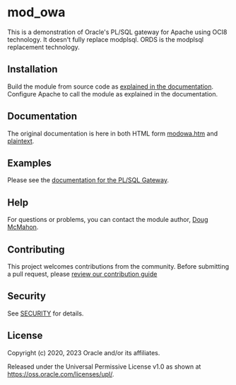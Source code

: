 # mod_owa

This is a demonstration of Oracle's PL/SQL gateway for Apache using
OCI8 technology. It doesn't fully replace modplsql. ORDS is the
modplsql replacement technology.

## Installation

Build the module from source code as [explained in the documentation](https://oracle.github.io/mod_owa/modowa.htm).
Configure Apache to call the module as explained in the documentation.

## Documentation

The original documentation is here in both HTML form
[modowa.htm](https://oracle.github.io/mod_owa/modowa.htm) and [plaintext](https://oracle.github.io/mod_owa/modowa.txt).

## Examples

Please see the [documentation for the PL/SQL Gateway](https://oracle.github.io/mod_owa/modowa.htm).

## Help

For questions or problems, you can contact the module author,
[Doug McMahon](mailto:doug.mcmahon@oracle.com).

## Contributing

This project welcomes contributions from the community. Before submitting a pull request, please [review our contribution guide](./CONTRIBUTING.md)

## Security

See [SECURITY](SECURITY.md) for details.

## License

Copyright (c) 2020, 2023 Oracle and/or its affiliates.

Released under the Universal Permissive License v1.0 as shown at
<https://oss.oracle.com/licenses/upl/>.

